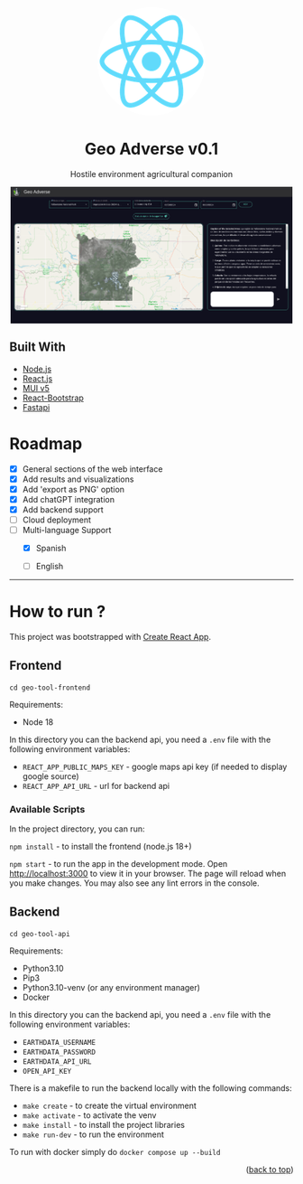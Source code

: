 <div id="top"></div>
<br />
<div align="center">
  <img src="./geo-tool-frontend/public/logo192.png"  style="border-radius: 50%"/>
  <h1 align="center">
  <b>
    Geo Adverse v0.1
  </b>
  </h1>

  <p align="center">Hostile environment agricultural companion</p>

</div>

<div style="display: flex; justify-content: center;">
<img src="./assets/geoAdverse.png" alt="landing" width="500"></img>
</div>

## Built With

* [Node.js](https://nodejs.org/en/)
* [React.js](https://reactjs.org/)
* [MUI v5](https://mui.com/)
* [React-Bootstrap](https://react-bootstrap.netlify.app/)
* [Fastapi](https://fastapi.tiangolo.com)

# Roadmap

- [x] General sections of the web interface
- [x] Add results and visualizations
- [x] Add 'export as PNG' option
- [x] Add chatGPT integration
- [x] Add backend support
- [ ] Cloud deployment
- [ ] Multi-language Support
    - [x] Spanish
    - [ ] English



----


# How to run ?

This project was bootstrapped with [Create React App](https://github.com/facebook/create-react-app).

## Frontend

`cd geo-tool-frontend`

Requirements:

* Node 18

In this directory you can the backend api, you need a `.env` file with the following environment variables:

* `REACT_APP_PUBLIC_MAPS_KEY` - google maps api key (if needed to display google source)
* `REACT_APP_API_URL` - url for backend api

### Available Scripts

In the project directory, you can run:

`npm install` - to install the frontend (node.js 18+)

 `npm start` - to run the app in the development mode. Open [http://localhost:3000](http://localhost:3000) to view it in your browser.
The page will reload when you make changes. You may also see any lint errors in the console.

## Backend

`cd geo-tool-api`

Requirements:

* Python3.10
* Pip3
* Python3.10-venv (or any environment manager)
* Docker

In this directory you can the backend api, you need a `.env` file with the following environment variables:

* `EARTHDATA_USERNAME`
* `EARTHDATA_PASSWORD`
* `EARTHDATA_API_URL`
* `OPEN_API_KEY`

There is a makefile to run the backend locally with the following commands:

* `make create` - to create the virtual environment
* `make activate` - to activate the venv
* `make install` - to install the project libraries
* `make run-dev` - to run the environment

To run with docker simply do `docker compose up --build`

<p align="right">(<a href="#top">back to top</a>)</p>
